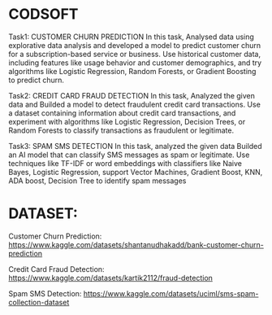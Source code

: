 # CODSOFT

Task1: CUSTOMER CHURN PREDICTION In this task, Analysed data using explorative data analysis and developed a model to predict customer churn for a subscription-based service or business. Use historical customer data, including features like usage behavior and customer demographics, and try algorithms like Logistic Regression, Random Forests, or Gradient Boosting to predict churn.

Task2: CREDIT CARD FRAUD DETECTION In this task, Analyzed the given data and Builded a model to detect fraudulent credit card transactions. Use a dataset containing information about credit card transactions, and experiment with algorithms like Logistic Regression, Decision Trees, or Random Forests to classify transactions as fraudulent or legitimate.

Task3: SPAM SMS DETECTION In this task, analyzed the given data Builded an AI model that can classify SMS messages as spam or legitimate. Use techniques like TF-IDF or word embeddings with classifiers like Naive Bayes, Logistic Regression, support Vector Machines, Gradient Boost, KNN, ADA boost, Decision Tree to identify spam messages


# DATASET:


Customer Churn Prediction:
https://www.kaggle.com/datasets/shantanudhakadd/bank-customer-churn-prediction



Credit Card Fraud Detection:
https://www.kaggle.com/datasets/kartik2112/fraud-detection


 Spam SMS Detection:
https://www.kaggle.com/datasets/uciml/sms-spam-collection-dataset
